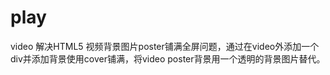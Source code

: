 # play 
video
解决HTML5 视频背景图片poster铺满全屏问题，通过在video外添加一个div并添加背景使用cover铺满，将video poster背景用一个透明的背景图片替代。
